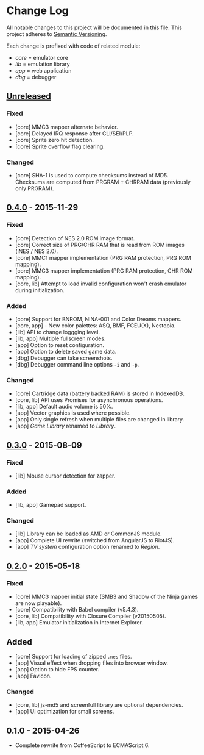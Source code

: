 # Change Log
All notable changes to this project will be documented in this file.
This project adheres to [Semantic Versioning](http://semver.org/).

Each change is prefixed with code of related module:
- *core* = emulator core
- *lib* = emulation library
- *app* = web application
- *dbg* = debugger

## [Unreleased][unreleased]
### Fixed
- [core] MMC3 mapper alternate behavior.
- [core] Delayed IRQ response after CLI/SEI/PLP.
- [core] Sprite zero hit detection.
- [core] Sprite overflow flag clearing.

### Changed
- [core] SHA-1 is used to compute checksums instead of MD5. Checksums are computed from PRGRAM + CHRRAM data (previously only PRGRAM).

## [0.4.0] - 2015-11-29
### Fixed
- [core] Detection of NES 2.0 ROM image format.
- [core] Correct size of PRG/CHR RAM that is read from ROM images (iNES / NES 2.0).
- [core] MMC1 mapper implementation (PRG RAM protection, PRG ROM mapping).
- [core] MMC3 mapper implementation (PRG RAM protection, CHR ROM mapping).
- [core, lib] Attempt to load invalid configuration won't crash emulator during initialization.

### Added
- [core] Support for BNROM, NINA-001 and Color Dreams mappers.
- [core, app] - New color palettes: ASQ, BMF, FCEU(X), Nestopia.
- [lib] API to change loggging level.
- [lib, app] Multiple fullscreen modes.
- [app] Option to reset configuration.
- [app] Option to delete saved game data.
- [dbg] Debugger can take screenshots.
- [dbg] Debugger command line options `-i` and `-p`.

### Changed
- [core] Cartridge data (battery backed RAM) is stored in IndexedDB.
- [core, lib] API uses Promises for asynchronous operations.
- [lib, app] Default audio volume is 50%.
- [app] Vector graphics is used where possible.
- [app] Only single refresh when multiple files are changed in library.
- [app] *Game Library* renamed to *Library*.

## [0.3.0] - 2015-08-09
### Fixed
- [lib] Mouse cursor detection for zapper.

### Added
- [lib, app] Gamepad support.

### Changed
- [lib] Library can be loaded as AMD or CommonJS module.
- [app] Complete UI rewrite (switched from AngularJS to RiotJS).
- [app] *TV system* configuration option renamed to *Region*.

## [0.2.0] - 2015-05-18
### Fixed
- [core] MMC3 mapper initial state (SMB3 and Shadow of the Ninja games are now playable).
- [core] Compatibility with Babel compiler (v5.4.3).
- [core, lib] Compatibility with Closure Compiler (v20150505).
- [lib, app] Emulator initialization in Internet Explorer.

## Added
- [core] Support for loading of zipped `.nes` files.
- [app] Visual effect when dropping files into browser window.
- [app] Option to hide FPS counter.
- [app] Favicon.

### Changed
- [core, lib] js-md5 and screenfull library are optional dependencies.
- [app] UI optimization for small screens.

## 0.1.0 - 2015-04-26
- Complete rewrite from CoffeeScript to ECMAScript 6.

[unreleased]: https://github.com/jpikl/cfxnes/compare/v0.4.0...HEAD
[0.4.0]: https://github.com/jpikl/cfxnes/compare/v0.3.0...v0.4.0
[0.3.0]: https://github.com/jpikl/cfxnes/compare/v0.2.0...v0.3.0
[0.2.0]: https://github.com/jpikl/cfxnes/compare/v0.1.0...v0.2.0
